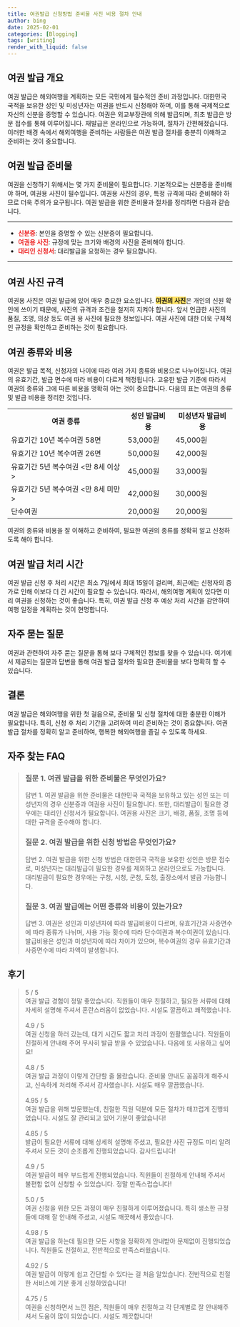 ```yaml
---
title: 여권발급 신청방법 준비물 사진 비용 절차 안내
author: bing
date: 2025-02-01
categories: [Blogging]
tags: [writing]
render_with_liquid: false
---
```



<h2 id='여권 발급 개요'>여권 발급 개요</h2>

<p>여권 발급은 해외여행을 계획하는 모든 국민에게 필수적인 준비 과정입니다. 대한민국 국적을 보유한 성인 및 미성년자는 여권을 반드시 신청해야 하며, 이를 통해 국제적으로 자신의 신분을 증명할 수 있습니다. 여권은 외교부장관에 의해 발급되며, 최초 발급은 방문 접수를 통해 이루어집니다. 재발급은 온라인으로 가능하여, 절차가 간편해졌습니다. 이러한 배경 속에서 해외여행을 준비하는 사람들은 여권 발급 절차를 충분히 이해하고 준비하는 것이 중요합니다.</p>

<h2 id='여권 발급 준비물'>여권 발급 준비물</h2>

<p>여권을 신청하기 위해서는 몇 가지 준비물이 필요합니다. 기본적으로는 신분증을 준비해야 하며, 여권용 사진이 필수입니다. 여권용 사진의 경우, 특정 규격에 따라 준비해야 하므로 더욱 주의가 요구됩니다. 여권 발급을 위한 준비물과 절차를 정리하면 다음과 같습니다.</p>

<hr />

<ul>
    <li><b><span style="color: #ee2323;">신분증</span></b>: 본인을 증명할 수 있는 신분증이 필요합니다.</li>
    <li><b><span style="color: #ee2323;">여권용 사진</span></b>: 규정에 맞는 크기와 배경의 사진을 준비해야 합니다.</li>
    <li><b><span style="color: #ee2323;">대리인 신청서</span></b>: 대리발급을 요청하는 경우 필요합니다.</li>
</ul>

<hr />

<h2 id='여권 사진 규격'>여권 사진 규격</h2>

<p>여권용 사진은 여권 발급에 있어 매우 중요한 요소입니다. <b><span style="background-color: #ffe066;">여권의 사진</span></b>은 개인의 신원 확인에 쓰이기 때문에, 사진의 규격과 조건을 철저히 지켜야 합니다. 앞서 언급한 사진의 품질, 조명, 의상 등도 여권 용 사진에 필요한 정보입니다. 여권 사진에 대한 더욱 구체적인 규정을 확인하고 준비하는 것이 필요합니다.</p>

<h2 id='여권 종류와 비용'>여권 종류와 비용</h2>

<p>여권은 발급 목적, 신청자의 나이에 따라 여러 가지 종류와 비용으로 나누어집니다. 여권의 유효기간, 발급 면수에 따라 비용이 다르게 책정됩니다. 고유한 발급 기준에 따라서 여권의 종류와 그에 따른 비용을 명확히 아는 것이 중요합니다. 다음의 표는 여권의 종류 및 발급 비용을 정리한 것입니다.</p>

<table>
    <tr>
        <td style="text-align: center; height: 17px;"><b>여권 종류</b></td>
        <td style="text-align: center; height: 17px;"><b>성인 발급비용</b></td>
        <td style="text-align: center; height: 17px;"><b>미성년자 발급비용</b></td>
    </tr>
    <tr>
        <td>유효기간 10년 복수여권 58면</td>
        <td>53,000원</td>
        <td>45,000원</td>
    </tr>
    <tr>
        <td>유효기간 10년 복수여권 26면</td>
        <td>50,000원</td>
        <td>42,000원</td>
    </tr>
    <tr>
        <td>유효기간 5년 복수여권 <만 8세 이상></td>
        <td>45,000원</td>
        <td>33,000원</td>
    </tr>
    <tr>
        <td>유효기간 5년 복수여권 <만 8세 미만></td>
        <td>42,000원</td>
        <td>30,000원</td>
    </tr>
    <tr>
        <td>단수여권</td>
        <td>20,000원</td>
        <td>20,000원</td>
    </tr>
</table>

<p>여권의 종류와 비용을 잘 이해하고 준비하여, 필요한 여권의 종류를 정확히 알고 신청하도록 해야 합니다.</p>

<h2 id='여권 발급 처리 시간'>여권 발급 처리 시간</h2>

<p>여권 발급 신청 후 처리 시간은 최소 7일에서 최대 15일이 걸리며, 최근에는 신청자의 증가로 인해 이보다 더 긴 시간이 필요할 수 있습니다. 따라서, 해외여행 계획이 있다면 미리 여권을 신청하는 것이 좋습니다. 특히, 여권 발급 신청 후 예상 처리 시간을 감안하여 여행 일정을 계획하는 것이 현명합니다.</p>

<h2 id='자주 묻는 질문'>자주 묻는 질문</h2>

<p>여권과 관련하여 자주 묻는 질문을 통해 보다 구체적인 정보를 찾을 수 있습니다. 여기에서 제공되는 질문과 답변을 통해 여권 발급 절차와 필요한 준비물을 보다 명확히 할 수 있습니다.</p>

<h2 id='결론'>결론</h2>

<p>여권 발급은 해외여행을 위한 첫 걸음으로, 준비물 및 신청 절차에 대한 충분한 이해가 필요합니다. 특히, 신청 후 처리 기간을 고려하여 미리 준비하는 것이 중요합니다. 여권 발급 절차를 정확히 알고 준비하여, 행복한 해외여행을 즐길 수 있도록 하세요.</p>


<h2 id='자주_찾는_FAQ'>자주 찾는 FAQ</h2>
<div itemscope="" itemtype="https://schema.org/FAQPage"> 
<blockquote> 
<div itemscope="" itemprop="mainEntity" itemtype="https://schema.org/Question"> 
<h3 itemprop="name">질문 1. 여권 발급을 위한 준비물은 무엇인가요?</h3> 
<div itemscope="" itemprop="acceptedAnswer" itemtype="https://schema.org/Answer"> 
<span itemprop="text"> 
<p>답변 1. 여권 발급을 위한 준비물은 대한민국 국적을 보유하고 있는 성인 또는 미성년자의 경우 신분증과 여권용 사진이 필요합니다. 또한, 대리발급이 필요한 경우에는 대리인 신청서가 필요합니다. 여권용 사진은 크기, 배경, 품질, 조명 등에 대한 규격을 준수해야 합니다.</p> 
</span> 
</div> 
</div> 

<div itemscope="" itemprop="mainEntity" itemtype="https://schema.org/Question"> 
<h3 itemprop="name">질문 2. 여권 발급을 위한 신청 방법은 무엇인가요?</h3> 
<div itemscope="" itemprop="acceptedAnswer" itemtype="https://schema.org/Answer"> 
<span itemprop="text"> 
<p>답변 2. 여권 발급을 위한 신청 방법은 대한민국 국적을 보유한 성인은 방문 접수로, 미성년자는 대리발급이 필요한 경우를 제외하고 온라인으로도 가능합니다. 대리발급이 필요한 경우에는 구청, 시청, 군청, 도청, 출장소에서 발급 가능합니다.</p> 
</span> 
</div> 
</div> 

<div itemscope="" itemprop="mainEntity" itemtype="https://schema.org/Question"> 
<h3 itemprop="name">질문 3. 여권 발급에는 어떤 종류와 비용이 있는가요?</h3> 
<div itemscope="" itemprop="acceptedAnswer" itemtype="https://schema.org/Answer"> 
<span itemprop="text"> 
<p>답변 3. 여권은 성인과 미성년자에 따라 발급비용이 다르며, 유효기간과 사증면수에 따라 종류가 나뉘며, 사용 가능 횟수에 따라 단수여권과 복수여권이 있습니다. 발급비용은 성인과 미성년자에 따라 차이가 있으며, 복수여권의 경우 유효기간과 사증면수에 따라 차액이 발생합니다.</p> 
</span> 
</div> 
</div> 

</blockquote> 
</div>
<h2 id='후기'>후기</h2>
<div itemscope itemtype="https://schema.org/Product">
  <blockquote>
  <div itemprop="review" itemscope itemtype="https://schema.org/Review">
      <div itemprop="reviewRating" itemscope itemtype="https://schema.org/Rating"> <span itemprop="ratingValue">5</span> / <span itemprop="bestRating">5</span> </div>
      <span itemprop="reviewBody">여권 발급 경험이 정말 좋았습니다. 직원들이 매우 친절하고, 필요한 서류에 대해 자세히 설명해 주셔서 혼란스러움이 없었습니다. 시설도 깔끔하고 쾌적했습니다.</span>
  </div>
  <br>
  <div itemprop="review" itemscope itemtype="https://schema.org/Review">
      <div itemprop="reviewRating" itemscope itemtype="https://schema.org/Rating"> <span itemprop="ratingValue">4.9</span> / <span itemprop="bestRating">5</span> </div>
      <span itemprop="reviewBody">여권 신청을 하러 갔는데, 대기 시간도 짧고 처리 과정이 원활했습니다. 직원들이 친절하게 안내해 주어 무사히 발급 받을 수 있었습니다. 다음에 또 사용하고 싶어요!</span>
  </div>
  <br>
  <div itemprop="review" itemscope itemtype="https://schema.org/Review">
      <div itemprop="reviewRating" itemscope itemtype="https://schema.org/Rating"> <span itemprop="ratingValue">4.8</span> / <span itemprop="bestRating">5</span> </div>
      <span itemprop="reviewBody">여권 발급 과정이 이렇게 간단할 줄 몰랐습니다. 준비물 안내도 꼼꼼하게 해주시고, 신속하게 처리해 주셔서 감사했습니다. 시설도 매우 깔끔했습니다.</span>
  </div>
  <br>
  <div itemprop="review" itemscope itemtype="https://schema.org/Review">
      <div itemprop="reviewRating" itemscope itemtype="https://schema.org/Rating"> <span itemprop="ratingValue">4.95</span> / <span itemprop="bestRating">5</span> </div>
      <span itemprop="reviewBody">여권 발급을 위해 방문했는데, 친절한 직원 덕분에 모든 절차가 매끄럽게 진행되었습니다. 시설도 잘 관리되고 있어 기분이 좋았습니다!</span>
  </div>
  <br>
  <div itemprop="review" itemscope itemtype="https://schema.org/Review">
      <div itemprop="reviewRating" itemscope itemtype="https://schema.org/Rating"> <span itemprop="ratingValue">4.85</span> / <span itemprop="bestRating">5</span> </div>
      <span itemprop="reviewBody">발급이 필요한 서류에 대해 상세히 설명해 주셨고, 필요한 사진 규정도 미리 알려주셔서 모든 것이 순조롭게 진행되었습니다. 감사드립니다!</span>
  </div>
  <br>
  <div itemprop="review" itemscope itemtype="https://schema.org/Review">
      <div itemprop="reviewRating" itemscope itemtype="https://schema.org/Rating"> <span itemprop="ratingValue">4.9</span> / <span itemprop="bestRating">5</span> </div>
      <span itemprop="reviewBody">여권 발급이 매우 부드럽게 진행되었습니다. 직원들이 친절하게 안내해 주셔서 불편함 없이 신청할 수 있었습니다. 정말 만족스럽습니다!</span>
  </div>
  <br>
  <div itemprop="review" itemscope itemtype="https://schema.org/Review">
      <div itemprop="reviewRating" itemscope itemtype="https://schema.org/Rating"> <span itemprop="ratingValue">5.0</span> / <span itemprop="bestRating">5</span> </div>
      <span itemprop="reviewBody">여권 신청을 위한 모든 과정이 매우 친절하게 이루어졌습니다. 특히 생소한 규정들에 대해 잘 안내해 주셨고, 시설도 깨끗해서 좋았습니다.</span>
  </div>
  <br>
  <div itemprop="review" itemscope itemtype="https://schema.org/Review">
      <div itemprop="reviewRating" itemscope itemtype="https://schema.org/Rating"> <span itemprop="ratingValue">4.98</span> / <span itemprop="bestRating">5</span> </div>
      <span itemprop="reviewBody">여권 발급을 하는데 필요한 모든 사항을 정확하게 안내받아 문제없이 진행되었습니다. 직원들도 친절하고, 전반적으로 만족스러웠습니다.</span>
  </div>
  <br>
  <div itemprop="review" itemscope itemtype="https://schema.org/Review">
      <div itemprop="reviewRating" itemscope itemtype="https://schema.org/Rating"> <span itemprop="ratingValue">4.92</span> / <span itemprop="bestRating">5</span> </div>
      <span itemprop="reviewBody">여권 발급이 이렇게 쉽고 간단할 수 있다는 걸 처음 알았습니다. 전반적으로 친절한 서비스에 기분 좋게 신청하였습니다!</span>
  </div>
  <br>
  <div itemprop="review" itemscope itemtype="https://schema.org/Review">
      <div itemprop="reviewRating" itemscope itemtype="https://schema.org/Rating"> <span itemprop="ratingValue">4.75</span> / <span itemprop="bestRating">5</span> </div>
      <span itemprop="reviewBody">여권을 신청하면서 느낀 점은, 직원들이 매우 친절하고 각 단계별로 잘 안내해주셔서 도움이 많이 되었습니다. 시설도 깨끗합니다!</span>
  </div>
  </blockquote>
</div>
